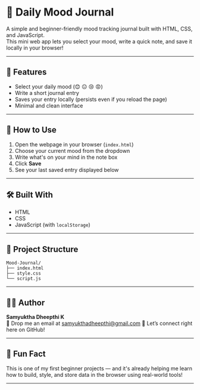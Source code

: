 # 📝 Daily Mood Journal

A simple and beginner-friendly mood tracking journal built with HTML, CSS, and JavaScript.  
This mini web app lets you select your mood, write a quick note, and save it locally in your browser!

---

## 🌟 Features

- Select your daily mood (😊 😐 😢 😡)
- Write a short journal entry
- Saves your entry locally (persists even if you reload the page)
- Minimal and clean interface

---

## 🚀 How to Use

1. Open the webpage in your browser (`index.html`)
2. Choose your current mood from the dropdown
3. Write what's on your mind in the note box
4. Click **Save**
5. See your last saved entry displayed below

---

## 🛠️ Built With

- HTML
- CSS
- JavaScript (with `localStorage`)

---

## 📁 Project Structure

```
Mood-Journal/
├── index.html
├── style.css
└── script.js
```

---

## 👩‍💻 Author

**Samyuktha Dheepthi K**  
💬 Drop me an email at samyukthadheepthi@gmail.com
💬 Let’s connect right here on GitHub!

---

## 📌 Fun Fact

This is one of my first beginner projects — and it's already helping me learn how to build, style, and store data in the browser using real-world tools!

---



